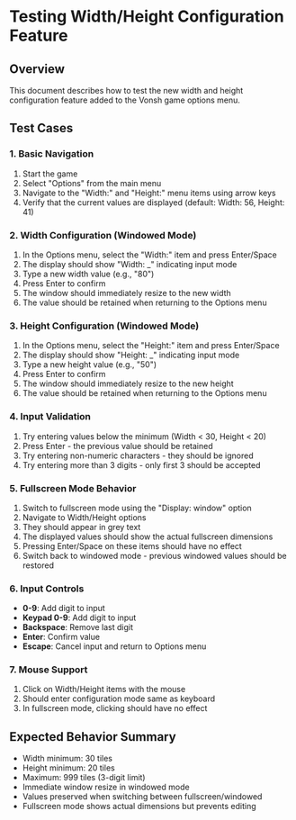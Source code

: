 # Testing Width/Height Configuration Feature

## Overview
This document describes how to test the new width and height configuration feature added to the Vonsh game options menu.

## Test Cases

### 1. Basic Navigation
1. Start the game
2. Select "Options" from the main menu
3. Navigate to the "Width:" and "Height:" menu items using arrow keys
4. Verify that the current values are displayed (default: Width: 56, Height: 41)

### 2. Width Configuration (Windowed Mode)
1. In the Options menu, select the "Width:" item and press Enter/Space
2. The display should show "Width: _" indicating input mode
3. Type a new width value (e.g., "80")
4. Press Enter to confirm
5. The window should immediately resize to the new width
6. The value should be retained when returning to the Options menu

### 3. Height Configuration (Windowed Mode)
1. In the Options menu, select the "Height:" item and press Enter/Space
2. The display should show "Height: _" indicating input mode
3. Type a new height value (e.g., "50")
4. Press Enter to confirm
5. The window should immediately resize to the new height
6. The value should be retained when returning to the Options menu

### 4. Input Validation
1. Try entering values below the minimum (Width < 30, Height < 20)
2. Press Enter - the previous value should be retained
3. Try entering non-numeric characters - they should be ignored
4. Try entering more than 3 digits - only first 3 should be accepted

### 5. Fullscreen Mode Behavior
1. Switch to fullscreen mode using the "Display: window" option
2. Navigate to Width/Height options
3. They should appear in grey text
4. The displayed values should show the actual fullscreen dimensions
5. Pressing Enter/Space on these items should have no effect
6. Switch back to windowed mode - previous windowed values should be restored

### 6. Input Controls
- **0-9**: Add digit to input
- **Keypad 0-9**: Add digit to input
- **Backspace**: Remove last digit
- **Enter**: Confirm value
- **Escape**: Cancel input and return to Options menu

### 7. Mouse Support
1. Click on Width/Height items with the mouse
2. Should enter configuration mode same as keyboard
3. In fullscreen mode, clicking should have no effect

## Expected Behavior Summary
- Width minimum: 30 tiles
- Height minimum: 20 tiles  
- Maximum: 999 tiles (3-digit limit)
- Immediate window resize in windowed mode
- Values preserved when switching between fullscreen/windowed
- Fullscreen mode shows actual dimensions but prevents editing 